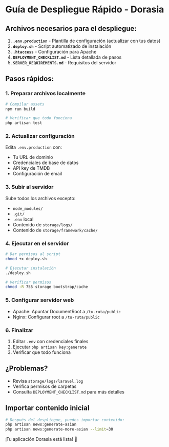 # Guía de Despliegue Rápido - Dorasia

## Archivos necesarios para el despliegue:

1. **`.env.production`** - Plantilla de configuración (actualizar con tus datos)
2. **`deploy.sh`** - Script automatizado de instalación
3. **`.htaccess`** - Configuración para Apache
4. **`DEPLOYMENT_CHECKLIST.md`** - Lista detallada de pasos
5. **`SERVER_REQUIREMENTS.md`** - Requisitos del servidor

## Pasos rápidos:

### 1. Preparar archivos localmente
```bash
# Compilar assets
npm run build

# Verificar que todo funciona
php artisan test
```

### 2. Actualizar configuración
Edita `.env.production` con:
- Tu URL de dominio
- Credenciales de base de datos
- API key de TMDB
- Configuración de email

### 3. Subir al servidor
Sube todos los archivos excepto:
- `node_modules/`
- `.git/`
- `.env` local
- Contenido de `storage/logs/`
- Contenido de `storage/framework/cache/`

### 4. Ejecutar en el servidor
```bash
# Dar permisos al script
chmod +x deploy.sh

# Ejecutar instalación
./deploy.sh

# Verificar permisos
chmod -R 755 storage bootstrap/cache
```

### 5. Configurar servidor web
- Apache: Apuntar DocumentRoot a `/tu-ruta/public`
- Nginx: Configurar root a `/tu-ruta/public`

### 6. Finalizar
1. Editar `.env` con credenciales finales
2. Ejecutar `php artisan key:generate`
3. Verificar que todo funciona

## ¿Problemas?
- Revisa `storage/logs/laravel.log`
- Verifica permisos de carpetas
- Consulta `DEPLOYMENT_CHECKLIST.md` para más detalles

## Importar contenido inicial
```bash
# Después del despliegue, puedes importar contenido:
php artisan news:generate-asian
php artisan news:generate-more-asian --limit=30
```

¡Tu aplicación Dorasia está lista! 🎉